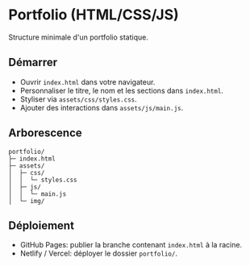 # Portfolio (HTML/CSS/JS)

Structure minimale d'un portfolio statique.

## Démarrer
- Ouvrir `index.html` dans votre navigateur.
- Personnaliser le titre, le nom et les sections dans `index.html`.
- Styliser via `assets/css/styles.css`.
- Ajouter des interactions dans `assets/js/main.js`.

## Arborescence
```
portfolio/
├─ index.html
├─ assets/
│  ├─ css/
│  │  └─ styles.css
│  ├─ js/
│  │  └─ main.js
│  └─ img/
```

## Déploiement
- GitHub Pages: publier la branche contenant `index.html` à la racine.
- Netlify / Vercel: déployer le dossier `portfolio/`.
